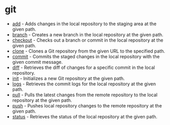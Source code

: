 # git
- [add](add.md) - Adds changes in the local repository to the staging area at the given path.
- [branch](branch.md) - Creates a new branch in the local repository at the given path.
- [checkout](checkout.md) - Checks out a branch or commit in the local repository at the given path.
- [clone](clone.md) - Clones a Git repository from the given URL to the specified path.
- [commit](commit.md) - Commits the staged changes in the local repository with the given commit message.
- [diff](diff.md) - Retrieves the diff of changes for a specific commit in the local repository.
- [init](init.md) - Initializes a new Git repository at the given path.
- [logs](logs.md) - Retrieves the commit logs for the local repository at the given path.
- [pull](pull.md) - Pulls the latest changes from the remote repository to the local repository at the given path.
- [push](push.md) - Pushes local repository changes to the remote repository at the given path.
- [status](status.md) - Retrieves the status of the local repository at the given path.
